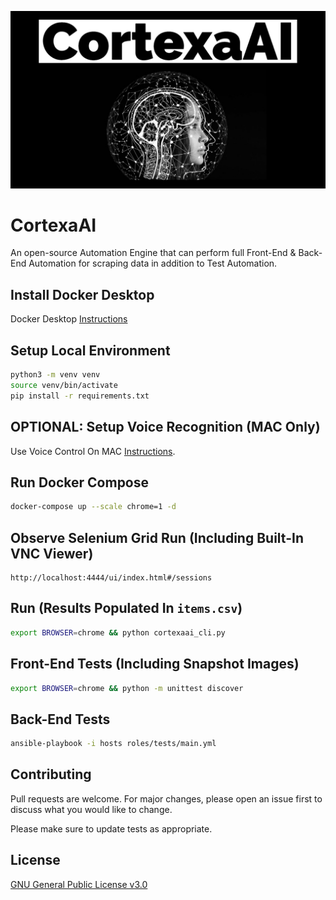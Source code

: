 ![image](https://github.com/mytechnotalent/CortexaAI/blob/main/CortexaAI.jpg?raw=true)

# CortexaAI
An open-source Automation Engine that can perform full Front-End & Back-End Automation for scraping data in addition to Test Automation.

## Install Docker Desktop
Docker Desktop [Instructions](https://docs.docker.com/desktop/mac/install)

## Setup Local Environment
```bash
python3 -m venv venv
source venv/bin/activate
pip install -r requirements.txt
```

## OPTIONAL: Setup Voice Recognition (MAC Only)
Use Voice Control On MAC [Instructions](https://support.apple.com/en-us/HT210539).

## Run Docker Compose
```bash
docker-compose up --scale chrome=1 -d
```

## Observe Selenium Grid Run (Including Built-In VNC Viewer)
```
http://localhost:4444/ui/index.html#/sessions
```

## Run (Results Populated In `items.csv`)
```bash
export BROWSER=chrome && python cortexaai_cli.py
```

## Front-End Tests (Including Snapshot Images)
```bash
export BROWSER=chrome && python -m unittest discover
```

## Back-End Tests
```bash
ansible-playbook -i hosts roles/tests/main.yml
```

## Contributing
Pull requests are welcome. For major changes, please open an issue first to discuss what you would like to change.

Please make sure to update tests as appropriate.

## License
[GNU General Public License v3.0](https://www.gnu.org/licenses/gpl-3.0.en.html)
